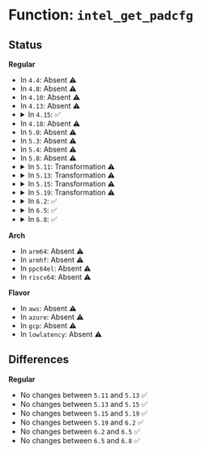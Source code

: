 # Function: <code>intel_get_padcfg</code>

## Status
<b>Regular</b>
<ul>
<li>
In <code>4.4</code>: Absent ⚠️
</li>
<li>
In <code>4.8</code>: Absent ⚠️
</li>
<li>
In <code>4.10</code>: Absent ⚠️
</li>
<li>
In <code>4.13</code>: Absent ⚠️
</li>
<li>
<details>
<summary>In <code>4.15</code>: ✅</summary>

```c
void *intel_get_padcfg(struct intel_pinctrl *pctrl, unsigned int pin, unsigned int reg);
```

**Collision:** Unique Static

**Inline:** No

**Transformation:** False

**Instances:**

```
In drivers/pinctrl/intel/pinctrl-intel.c (ffffffff814d5470)
Location: drivers/pinctrl/intel/pinctrl-intel.c:153
Inline: False
Direct callers:
  - drivers/pinctrl/intel/pinctrl-intel.c:intel_pinctrl_resume
  - drivers/pinctrl/intel/pinctrl-intel.c:intel_pinctrl_resume
  - drivers/pinctrl/intel/pinctrl-intel.c:intel_pinctrl_resume
  - drivers/pinctrl/intel/pinctrl-intel.c:intel_pinctrl_suspend
  - drivers/pinctrl/intel/pinctrl-intel.c:intel_pinctrl_suspend
  - drivers/pinctrl/intel/pinctrl-intel.c:intel_pinctrl_suspend
  - drivers/pinctrl/intel/pinctrl-intel.c:intel_gpio_irq_type
  - drivers/pinctrl/intel/pinctrl-intel.c:intel_gpio_set
  - drivers/pinctrl/intel/pinctrl-intel.c:intel_gpio_get
  - drivers/pinctrl/intel/pinctrl-intel.c:intel_config_set
  - drivers/pinctrl/intel/pinctrl-intel.c:intel_config_set
  - drivers/pinctrl/intel/pinctrl-intel.c:intel_config_set
  - drivers/pinctrl/intel/pinctrl-intel.c:intel_config_get
  - drivers/pinctrl/intel/pinctrl-intel.c:intel_config_get
  - drivers/pinctrl/intel/pinctrl-intel.c:intel_gpio_set_direction
  - drivers/pinctrl/intel/pinctrl-intel.c:intel_gpio_request_enable
  - drivers/pinctrl/intel/pinctrl-intel.c:intel_pinmux_set_mux
  - drivers/pinctrl/intel/pinctrl-intel.c:intel_pin_dbg_show
  - drivers/pinctrl/intel/pinctrl-intel.c:intel_pin_dbg_show
  - drivers/pinctrl/intel/pinctrl-intel.c:intel_pin_dbg_show
```
**Symbols:**

```
ffffffff814d5470-ffffffff814d54c4: intel_get_padcfg (STB_LOCAL)
```
</details>
</li>
<li>
In <code>4.18</code>: Absent ⚠️
</li>
<li>
In <code>5.0</code>: Absent ⚠️
</li>
<li>
In <code>5.3</code>: Absent ⚠️
</li>
<li>
In <code>5.4</code>: Absent ⚠️
</li>
<li>
In <code>5.8</code>: Absent ⚠️
</li>
<li>
<details>
<summary>In <code>5.11</code>: Transformation ⚠️</summary>

```c
void *intel_get_padcfg(struct intel_pinctrl *pctrl, unsigned int pin, unsigned int reg);
```

**Collision:** Unique Static

**Inline:** No

**Transformation:** True

**Instances:**

```
In drivers/pinctrl/intel/pinctrl-intel.c (0)
Location: drivers/pinctrl/intel/pinctrl-intel.c:124
Inline: False
Direct callers:
  - drivers/pinctrl/intel/pinctrl-intel.c:intel_restore_padcfg
  - drivers/pinctrl/intel/pinctrl-intel.c:intel_pinctrl_suspend_noirq
  - drivers/pinctrl/intel/pinctrl-intel.c:intel_pinctrl_suspend_noirq
  - drivers/pinctrl/intel/pinctrl-intel.c:intel_pinctrl_suspend_noirq
  - drivers/pinctrl/intel/pinctrl-intel.c:intel_gpio_irq_type
  - drivers/pinctrl/intel/pinctrl-intel.c:intel_gpio_get_direction
  - drivers/pinctrl/intel/pinctrl-intel.c:intel_gpio_set
  - drivers/pinctrl/intel/pinctrl-intel.c:intel_gpio_get
  - drivers/pinctrl/intel/pinctrl-intel.c:intel_config_set
  - drivers/pinctrl/intel/pinctrl-intel.c:intel_config_set
  - drivers/pinctrl/intel/pinctrl-intel.c:intel_config_set
  - drivers/pinctrl/intel/pinctrl-intel.c:intel_config_get
  - drivers/pinctrl/intel/pinctrl-intel.c:intel_config_get
  - drivers/pinctrl/intel/pinctrl-intel.c:intel_gpio_set_direction
  - drivers/pinctrl/intel/pinctrl-intel.c:intel_gpio_request_enable
  - drivers/pinctrl/intel/pinctrl-intel.c:intel_pinmux_set_mux
  - drivers/pinctrl/intel/pinctrl-intel.c:intel_pin_dbg_show
  - drivers/pinctrl/intel/pinctrl-intel.c:intel_pin_dbg_show
  - drivers/pinctrl/intel/pinctrl-intel.c:intel_pin_dbg_show
```
**Symbols:**

```
ffffffff81631b00-ffffffff81631b9f: intel_get_padcfg (STB_LOCAL)
ffffffff81bf5901-ffffffff81bf591a: intel_get_padcfg.cold (STB_LOCAL)
```
</details>
</li>
<li>
<details>
<summary>In <code>5.13</code>: Transformation ⚠️</summary>

```c
void *intel_get_padcfg(struct intel_pinctrl *pctrl, unsigned int pin, unsigned int reg);
```

**Collision:** Unique Static

**Inline:** No

**Transformation:** True

**Instances:**

```
In drivers/pinctrl/intel/pinctrl-intel.c (0)
Location: drivers/pinctrl/intel/pinctrl-intel.c:134
Inline: False
Direct callers:
  - drivers/pinctrl/intel/pinctrl-intel.c:intel_restore_padcfg
  - drivers/pinctrl/intel/pinctrl-intel.c:intel_pinctrl_suspend_noirq
  - drivers/pinctrl/intel/pinctrl-intel.c:intel_pinctrl_suspend_noirq
  - drivers/pinctrl/intel/pinctrl-intel.c:intel_pinctrl_suspend_noirq
  - drivers/pinctrl/intel/pinctrl-intel.c:intel_gpio_irq_type
  - drivers/pinctrl/intel/pinctrl-intel.c:intel_gpio_get_direction
  - drivers/pinctrl/intel/pinctrl-intel.c:intel_gpio_set
  - drivers/pinctrl/intel/pinctrl-intel.c:intel_gpio_get
  - drivers/pinctrl/intel/pinctrl-intel.c:intel_config_set
  - drivers/pinctrl/intel/pinctrl-intel.c:intel_config_set
  - drivers/pinctrl/intel/pinctrl-intel.c:intel_config_set
  - drivers/pinctrl/intel/pinctrl-intel.c:intel_config_get
  - drivers/pinctrl/intel/pinctrl-intel.c:intel_config_get
  - drivers/pinctrl/intel/pinctrl-intel.c:intel_gpio_set_direction
  - drivers/pinctrl/intel/pinctrl-intel.c:intel_gpio_request_enable
  - drivers/pinctrl/intel/pinctrl-intel.c:intel_pinmux_set_mux
  - drivers/pinctrl/intel/pinctrl-intel.c:intel_pin_dbg_show
  - drivers/pinctrl/intel/pinctrl-intel.c:intel_pin_dbg_show
  - drivers/pinctrl/intel/pinctrl-intel.c:intel_pin_dbg_show
```
**Symbols:**

```
ffffffff81615720-ffffffff816157bf: intel_get_padcfg (STB_LOCAL)
ffffffff81be781f-ffffffff81be7838: intel_get_padcfg.cold (STB_LOCAL)
```
</details>
</li>
<li>
<details>
<summary>In <code>5.15</code>: Transformation ⚠️</summary>

```c
void *intel_get_padcfg(struct intel_pinctrl *pctrl, unsigned int pin, unsigned int reg);
```

**Collision:** Unique Static

**Inline:** No

**Transformation:** True

**Instances:**

```
In drivers/pinctrl/intel/pinctrl-intel.c (0)
Location: drivers/pinctrl/intel/pinctrl-intel.c:134
Inline: False
Direct callers:
  - drivers/pinctrl/intel/pinctrl-intel.c:intel_restore_padcfg
  - drivers/pinctrl/intel/pinctrl-intel.c:intel_pinctrl_suspend_noirq
  - drivers/pinctrl/intel/pinctrl-intel.c:intel_pinctrl_suspend_noirq
  - drivers/pinctrl/intel/pinctrl-intel.c:intel_pinctrl_suspend_noirq
  - drivers/pinctrl/intel/pinctrl-intel.c:intel_gpio_irq_type
  - drivers/pinctrl/intel/pinctrl-intel.c:intel_gpio_get_direction
  - drivers/pinctrl/intel/pinctrl-intel.c:intel_gpio_set
  - drivers/pinctrl/intel/pinctrl-intel.c:intel_gpio_get
  - drivers/pinctrl/intel/pinctrl-intel.c:intel_config_set
  - drivers/pinctrl/intel/pinctrl-intel.c:intel_config_set
  - drivers/pinctrl/intel/pinctrl-intel.c:intel_config_set
  - drivers/pinctrl/intel/pinctrl-intel.c:intel_config_get
  - drivers/pinctrl/intel/pinctrl-intel.c:intel_config_get
  - drivers/pinctrl/intel/pinctrl-intel.c:intel_gpio_set_direction
  - drivers/pinctrl/intel/pinctrl-intel.c:intel_gpio_request_enable
  - drivers/pinctrl/intel/pinctrl-intel.c:intel_pinmux_set_mux
  - drivers/pinctrl/intel/pinctrl-intel.c:intel_pin_dbg_show
  - drivers/pinctrl/intel/pinctrl-intel.c:intel_pin_dbg_show
  - drivers/pinctrl/intel/pinctrl-intel.c:intel_pin_dbg_show
```
**Symbols:**

```
ffffffff816849e0-ffffffff81684a7f: intel_get_padcfg (STB_LOCAL)
ffffffff81ce1273-ffffffff81ce128c: intel_get_padcfg.cold (STB_LOCAL)
```
</details>
</li>
<li>
<details>
<summary>In <code>5.19</code>: Transformation ⚠️</summary>

```c
void *intel_get_padcfg(struct intel_pinctrl *pctrl, unsigned int pin, unsigned int reg);
```

**Collision:** Unique Static

**Inline:** No

**Transformation:** True

**Instances:**

```
In drivers/pinctrl/intel/pinctrl-intel.c (0)
Location: drivers/pinctrl/intel/pinctrl-intel.c:134
Inline: False
Direct callers:
  - drivers/pinctrl/intel/pinctrl-intel.c:intel_restore_padcfg
  - drivers/pinctrl/intel/pinctrl-intel.c:intel_pinctrl_suspend_noirq
  - drivers/pinctrl/intel/pinctrl-intel.c:intel_pinctrl_suspend_noirq
  - drivers/pinctrl/intel/pinctrl-intel.c:intel_pinctrl_suspend_noirq
  - drivers/pinctrl/intel/pinctrl-intel.c:intel_gpio_irq_type
  - drivers/pinctrl/intel/pinctrl-intel.c:intel_gpio_get_direction
  - drivers/pinctrl/intel/pinctrl-intel.c:intel_gpio_set
  - drivers/pinctrl/intel/pinctrl-intel.c:intel_gpio_get
  - drivers/pinctrl/intel/pinctrl-intel.c:intel_config_set
  - drivers/pinctrl/intel/pinctrl-intel.c:intel_config_set
  - drivers/pinctrl/intel/pinctrl-intel.c:intel_config_set
  - drivers/pinctrl/intel/pinctrl-intel.c:intel_config_get
  - drivers/pinctrl/intel/pinctrl-intel.c:intel_config_get
  - drivers/pinctrl/intel/pinctrl-intel.c:intel_gpio_set_direction
  - drivers/pinctrl/intel/pinctrl-intel.c:intel_gpio_request_enable
  - drivers/pinctrl/intel/pinctrl-intel.c:intel_pinmux_set_mux
  - drivers/pinctrl/intel/pinctrl-intel.c:intel_pin_dbg_show
  - drivers/pinctrl/intel/pinctrl-intel.c:intel_pin_dbg_show
  - drivers/pinctrl/intel/pinctrl-intel.c:intel_pin_dbg_show
```
**Symbols:**

```
ffffffff817a1120-ffffffff817a11d1: intel_get_padcfg (STB_LOCAL)
ffffffff81ea7a44-ffffffff81ea7a5c: intel_get_padcfg.cold (STB_LOCAL)
```
</details>
</li>
<li>
<details>
<summary>In <code>6.2</code>: ✅</summary>

```c
void *intel_get_padcfg(struct intel_pinctrl *pctrl, unsigned int pin, unsigned int reg);
```

**Collision:** Unique Static

**Inline:** No

**Transformation:** False

**Instances:**

```
In drivers/pinctrl/intel/pinctrl-intel.c (ffffffff818b81a0)
Location: drivers/pinctrl/intel/pinctrl-intel.c:141
Inline: False
Direct callers:
  - drivers/pinctrl/intel/pinctrl-intel.c:intel_restore_padcfg
  - drivers/pinctrl/intel/pinctrl-intel.c:intel_pinctrl_suspend_noirq
  - drivers/pinctrl/intel/pinctrl-intel.c:intel_pinctrl_suspend_noirq
  - drivers/pinctrl/intel/pinctrl-intel.c:intel_pinctrl_suspend_noirq
  - drivers/pinctrl/intel/pinctrl-intel.c:intel_pinctrl_should_save
  - drivers/pinctrl/intel/pinctrl-intel.c:intel_gpio_irq_type
  - drivers/pinctrl/intel/pinctrl-intel.c:intel_gpio_get_direction
  - drivers/pinctrl/intel/pinctrl-intel.c:intel_gpio_set
  - drivers/pinctrl/intel/pinctrl-intel.c:intel_gpio_get
  - drivers/pinctrl/intel/pinctrl-intel.c:intel_config_set
  - drivers/pinctrl/intel/pinctrl-intel.c:intel_config_set
  - drivers/pinctrl/intel/pinctrl-intel.c:intel_config_set
  - drivers/pinctrl/intel/pinctrl-intel.c:intel_config_get
  - drivers/pinctrl/intel/pinctrl-intel.c:intel_config_get
  - drivers/pinctrl/intel/pinctrl-intel.c:intel_gpio_set_direction
  - drivers/pinctrl/intel/pinctrl-intel.c:intel_gpio_request_enable
  - drivers/pinctrl/intel/pinctrl-intel.c:intel_pinmux_set_mux
  - drivers/pinctrl/intel/pinctrl-intel.c:intel_pin_dbg_show
  - drivers/pinctrl/intel/pinctrl-intel.c:intel_pin_dbg_show
  - drivers/pinctrl/intel/pinctrl-intel.c:intel_pin_dbg_show
```
**Symbols:**

```
ffffffff818b81a0-ffffffff818b8273: intel_get_padcfg (STB_LOCAL)
```
</details>
</li>
<li>
<details>
<summary>In <code>6.5</code>: ✅</summary>

```c
void *intel_get_padcfg(struct intel_pinctrl *pctrl, unsigned int pin, unsigned int reg);
```

**Collision:** Unique Static

**Inline:** No

**Transformation:** False

**Instances:**

```
In drivers/pinctrl/intel/pinctrl-intel.c (ffffffff818fb210)
Location: drivers/pinctrl/intel/pinctrl-intel.c:143
Inline: False
Direct callers:
  - drivers/pinctrl/intel/pinctrl-intel.c:intel_restore_padcfg
  - drivers/pinctrl/intel/pinctrl-intel.c:intel_pinctrl_suspend_noirq
  - drivers/pinctrl/intel/pinctrl-intel.c:intel_pinctrl_suspend_noirq
  - drivers/pinctrl/intel/pinctrl-intel.c:intel_pinctrl_suspend_noirq
  - drivers/pinctrl/intel/pinctrl-intel.c:intel_pinctrl_should_save
  - drivers/pinctrl/intel/pinctrl-intel.c:intel_gpio_irq_type
  - drivers/pinctrl/intel/pinctrl-intel.c:intel_gpio_get_direction
  - drivers/pinctrl/intel/pinctrl-intel.c:intel_gpio_set
  - drivers/pinctrl/intel/pinctrl-intel.c:intel_gpio_get
  - drivers/pinctrl/intel/pinctrl-intel.c:intel_config_set
  - drivers/pinctrl/intel/pinctrl-intel.c:intel_config_set
  - drivers/pinctrl/intel/pinctrl-intel.c:intel_config_set_pull
  - drivers/pinctrl/intel/pinctrl-intel.c:intel_config_get
  - drivers/pinctrl/intel/pinctrl-intel.c:intel_config_get
  - drivers/pinctrl/intel/pinctrl-intel.c:intel_gpio_set_direction
  - drivers/pinctrl/intel/pinctrl-intel.c:intel_gpio_request_enable
  - drivers/pinctrl/intel/pinctrl-intel.c:intel_pinmux_set_mux
  - drivers/pinctrl/intel/pinctrl-intel.c:intel_pin_dbg_show
  - drivers/pinctrl/intel/pinctrl-intel.c:intel_pin_dbg_show
  - drivers/pinctrl/intel/pinctrl-intel.c:intel_pin_dbg_show
```
**Symbols:**

```
ffffffff818fb210-ffffffff818fb2e3: intel_get_padcfg (STB_LOCAL)
```
</details>
</li>
<li>
<details>
<summary>In <code>6.8</code>: ✅</summary>

```c
void *intel_get_padcfg(struct intel_pinctrl *pctrl, unsigned int pin, unsigned int reg);
```

**Collision:** Unique Static

**Inline:** No

**Transformation:** False

**Instances:**

```
In drivers/pinctrl/intel/pinctrl-intel.c (ffffffff81942840)
Location: drivers/pinctrl/intel/pinctrl-intel.c:144
Inline: False
Direct callers:
  - drivers/pinctrl/intel/pinctrl-intel.c:intel_restore_padcfg
  - drivers/pinctrl/intel/pinctrl-intel.c:intel_pinctrl_suspend_noirq
  - drivers/pinctrl/intel/pinctrl-intel.c:intel_pinctrl_suspend_noirq
  - drivers/pinctrl/intel/pinctrl-intel.c:intel_pinctrl_suspend_noirq
  - drivers/pinctrl/intel/pinctrl-intel.c:intel_pinctrl_should_save
  - drivers/pinctrl/intel/pinctrl-intel.c:intel_gpio_irq_type
  - drivers/pinctrl/intel/pinctrl-intel.c:intel_gpio_get_direction
  - drivers/pinctrl/intel/pinctrl-intel.c:intel_gpio_set
  - drivers/pinctrl/intel/pinctrl-intel.c:intel_gpio_get
  - drivers/pinctrl/intel/pinctrl-intel.c:intel_config_set
  - drivers/pinctrl/intel/pinctrl-intel.c:intel_config_set
  - drivers/pinctrl/intel/pinctrl-intel.c:intel_config_set
  - drivers/pinctrl/intel/pinctrl-intel.c:intel_config_get
  - drivers/pinctrl/intel/pinctrl-intel.c:intel_gpio_set_direction
  - drivers/pinctrl/intel/pinctrl-intel.c:intel_gpio_request_enable
  - drivers/pinctrl/intel/pinctrl-intel.c:intel_pinmux_set_mux
  - drivers/pinctrl/intel/pinctrl-intel.c:intel_pin_dbg_show
  - drivers/pinctrl/intel/pinctrl-intel.c:intel_pin_dbg_show
  - drivers/pinctrl/intel/pinctrl-intel.c:intel_pin_dbg_show
```
**Symbols:**

```
ffffffff81942840-ffffffff81942913: intel_get_padcfg (STB_LOCAL)
```
</details>
</li>
</ul>
<b>Arch</b>
<ul>
<li>
In <code>arm64</code>: Absent ⚠️
</li>
<li>
In <code>armhf</code>: Absent ⚠️
</li>
<li>
In <code>ppc64el</code>: Absent ⚠️
</li>
<li>
In <code>riscv64</code>: Absent ⚠️
</li>
</ul>
<b>Flavor</b>
<ul>
<li>
In <code>aws</code>: Absent ⚠️
</li>
<li>
In <code>azure</code>: Absent ⚠️
</li>
<li>
In <code>gcp</code>: Absent ⚠️
</li>
<li>
In <code>lowlatency</code>: Absent ⚠️
</li>
</ul>

## Differences
<b>Regular</b>
<ul>
<li>
No changes between <code>5.11</code> and <code>5.13</code> ✅
</li>
<li>
No changes between <code>5.13</code> and <code>5.15</code> ✅
</li>
<li>
No changes between <code>5.15</code> and <code>5.19</code> ✅
</li>
<li>
No changes between <code>5.19</code> and <code>6.2</code> ✅
</li>
<li>
No changes between <code>6.2</code> and <code>6.5</code> ✅
</li>
<li>
No changes between <code>6.5</code> and <code>6.8</code> ✅
</li>
</ul>
